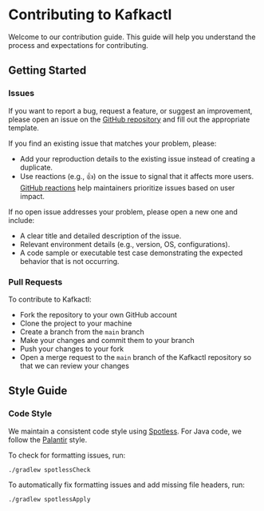 # Contributing to Kafkactl

Welcome to our contribution guide.
This guide will help you understand the process and expectations for contributing.

## Getting Started

### Issues

If you want to report a bug, request a feature, or suggest an improvement, please open an issue on
the [GitHub repository](https://github.com/michelin/kafkactl/issues)
and fill out the appropriate template.

If you find an existing issue that matches your problem, please:

- Add your reproduction details to the existing issue instead of creating a duplicate.
- Use reactions (e.g., 👍) on the issue to signal that it affects more
  users. [GitHub reactions](https://github.blog/news-insights/product-news/add-reactions-to-pull-requests-issues-and-comments/)
  help maintainers prioritize issues based on user impact.

If no open issue addresses your problem, please open a new one and include:

- A clear title and detailed description of the issue.
- Relevant environment details (e.g., version, OS, configurations).
- A code sample or executable test case demonstrating the expected behavior that is not occurring.

### Pull Requests

To contribute to Kafkactl:

- Fork the repository to your own GitHub account
- Clone the project to your machine
- Create a branch from the `main` branch
- Make your changes and commit them to your branch
- Push your changes to your fork
- Open a merge request to the `main` branch of the Kafkactl repository so that we can review your changes

## Style Guide

### Code Style

We maintain a consistent code style using [Spotless](https://github.com/diffplug/spotless/tree/main/plugin-gradle).
For Java code, we follow the [Palantir](https://github.com/palantir/palantir-java-format) style.

To check for formatting issues, run:

```bash
./gradlew spotlessCheck
```

To automatically fix formatting issues and add missing file headers, run:

```bash
./gradlew spotlessApply
```